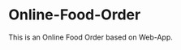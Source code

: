 # Online-Food-Order

This is an Online Food Order based on Web-App.


































































































